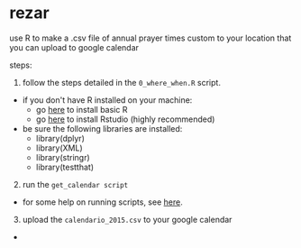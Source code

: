 rezar
=====

use R to make a .csv file of annual prayer times custom to your location that you can upload to google calendar

steps:

1) follow the steps detailed in the `0_where_when.R` script.
  - if you don't have R installed on your machine:
    - go [here](http://cran.rstudio.com/) to install basic R
    - go [here](http://www.rstudio.com/products/rstudio/download/) to install Rstudio (highly recommended) 
  - be sure the following libraries are installed: 
    - library(dplyr)
    - library(XML)
    - library(stringr)
    - library(testthat)

2) run the `get_calendar script`
  - for some help on running scripts, see [here](). 

3) upload the `calendario_2015.csv` to your google calendar
  - 
